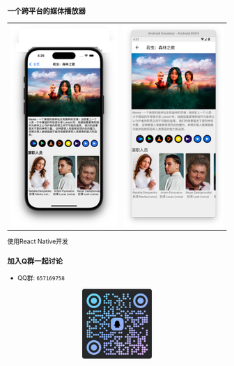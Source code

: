 ### 一个跨平台的媒体播放器

<table>
<tr>
   <td><img src="./doc/image/Screen-20240316@2x2.png" /></td>
   <td><img src="./doc/image/Screen-20240316@2x3.png" /></td>
</tr>
</table>

使用React Native开发

### 加入Q群一起讨论

* QQ群: `657169758`

<div style="text-align: center;margin-top:1rem">
<img style="max-width: 10rem;border-radius: 5px" src="./doc/image/IMG_0264.png">
</div>